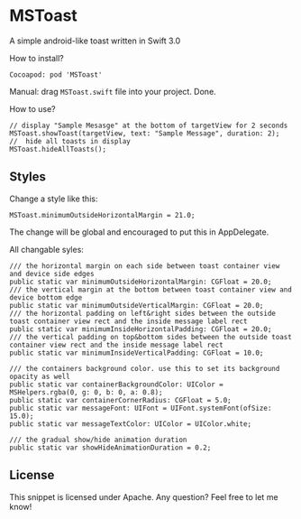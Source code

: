 # MSToast
A simple android-like toast written in Swift 3.0

How to install?
```
Cocoapod: pod 'MSToast'
```
Manual: drag `MSToast.swift` file into your project. Done.

How to use?
```
// display "Sample Mesasge" at the bottom of targetView for 2 seconds
MSToast.showToast(targetView, text: "Sample Message", duration: 2); 
//  hide all toasts in display
MSToast.hideAllToasts(); 
```

Styles
------

Change a style like this: 
```
MSToast.minimumOutsideHorizontalMargin = 21.0;
```
The change will be global and encouraged to put this in AppDelegate.

All changable syles: 

```
/// the horizontal margin on each side between toast container view and device side edges
public static var minimumOutsideHorizontalMargin: CGFloat = 20.0;
/// the vertical margin at the bottom between toast container view and device bottom edge
public static var minimumOutsideVerticalMargin: CGFloat = 20.0;
/// the horizontal padding on left&right sides between the outside toast container view rect and the inside message label rect
public static var minimumInsideHorizontalPadding: CGFloat = 20.0;
/// the vertical padding on top&bottom sides between the outside toast container view rect and the inside message label rect
public static var minimumInsideVerticalPadding: CGFloat = 10.0;

/// the containers background color. use this to set its background opacity as well
public static var containerBackgroundColor: UIColor = MSHelpers.rgba(0, g: 0, b: 0, a: 0.8);
public static var containerCornerRadius: CGFloat = 5.0;
public static var messageFont: UIFont = UIFont.systemFont(ofSize: 15.0);
public static var messageTextColor: UIColor = UIColor.white;

/// the gradual show/hide animation duration
public static var showHideAnimationDuration = 0.2;
```

License
-------
This snippet is licensed under Apache.
Any question? Feel free to let me know!
